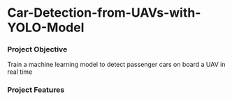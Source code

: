 # Car-Detection-from-UAVs-with-YOLO-Model

### Project Objective

Train a machine learning model to detect passenger cars on board a UAV in real time
<br>

### Project Features
